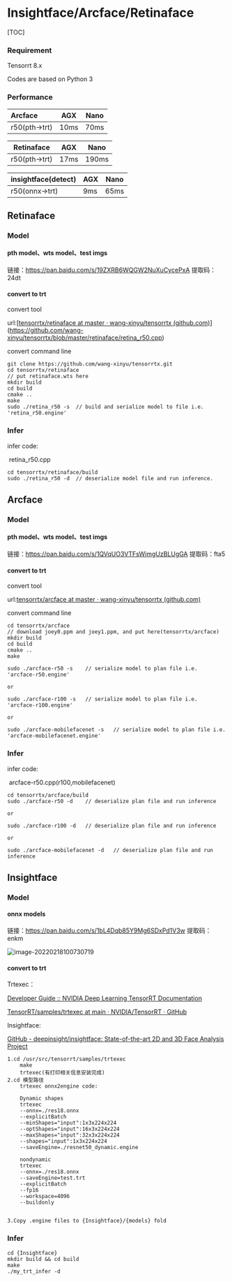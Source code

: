 # Insightface/Arcface/Retinaface

[TOC]



### Requirement

Tensorrt 8.x

Codes are based on Python 3

### Performance

| Arcface       | AGX  | Nano |
| :------------ | ---- | ---- |
| r50(pth->trt) | 10ms | 70ms |

| Retinaface    | AGX  | Nano  |
| ------------- | ---- | ----- |
| r50(pth->trt) | 17ms | 190ms |

| insightface(detect) | AGX  | Nano |
| ------------------- | ---- | ---- |
| r50(onnx->trt)      | 9ms  | 65ms |



## Retinaface

### Model

#### pth model、wts model、test imgs 

链接：https://pan.baidu.com/s/19ZXRB6WQGW2NuXuCycePxA 
提取码：24dt

####  convert to trt

convert tool

url:[[tensorrtx/retinaface at master · wang-xinyu/tensorrtx (github.com)](https://github.com/wang-xinyu/tensorrtx/tree/master/retinaface)](https://github.com/wang-xinyu/tensorrtx/blob/master/retinaface/retina_r50.cpp)

convert command line

```
git clone https://github.com/wang-xinyu/tensorrtx.git
cd tensorrtx/retinaface
// put retinaface.wts here
mkdir build
cd build
cmake ..
make
sudo ./retina_r50 -s  // build and serialize model to file i.e. 'retina_r50.engine'
```

### Infer

infer code:

​	retina_r50.cpp



```
cd tensorrtx/retinaface/build
sudo ./retina_r50 -d  // deserialize model file and run inference.
```

### 



## Arcface

### Model

#### pth model、wts model、test imgs 

链接：https://pan.baidu.com/s/1QVqUO3VTFsWimgUzBLUgGA 
提取码：fta5

####  convert to trt

convert tool

url:[tensorrtx/arcface at master · wang-xinyu/tensorrtx (github.com)](https://github.com/wang-xinyu/tensorrtx/tree/master/arcface)

convert command line

```
cd tensorrtx/arcface
// download joey0.ppm and joey1.ppm, and put here(tensorrtx/arcface)
mkdir build
cd build
cmake ..
make

sudo ./arcface-r50 -s    // serialize model to plan file i.e. 'arcface-r50.engine'

or

sudo ./arcface-r100 -s   // serialize model to plan file i.e. 'arcface-r100.engine'

or

sudo ./arcface-mobilefacenet -s   // serialize model to plan file i.e. 'arcface-mobilefacenet.engine'
```

### Infer

infer code:

​	arcface-r50.cpp(r100,mobilefacenet)



```
cd tensorrtx/arcface/build
sudo ./arcface-r50 -d    // deserialize plan file and run inference

or

sudo ./arcface-r100 -d   // deserialize plan file and run inference

or

sudo ./arcface-mobilefacenet -d   // deserialize plan file and run inference
```

### 





## Insightface

### Model

#### onnx models

链接：https://pan.baidu.com/s/1bL4Dqb85Y9Mg6SDxPd1V3w 
提取码：enkm



![image-20220218100730719](C:\Users\qys\AppData\Roaming\Typora\typora-user-images\image-20220218100730719.png)

#### convert to trt

Trtexec：

[Developer Guide :: NVIDIA Deep Learning TensorRT Documentation](#work_dynamic_shapes)

[TensorRT/samples/trtexec at main · NVIDIA/TensorRT · GitHub](https://github.com/NVIDIA/TensorRT/tree/main/samples/trtexec)

Insightface:

[GitHub - deepinsight/insightface: State-of-the-art 2D and 3D Face Analysis Project](https://github.com/deepinsight/insightface)

```
1.cd /usr/src/tensorrt/samples/trtexec 
	make
	trtexec(有打印相关信息安装完成)
2.cd 模型路径
	trtexec onnx2engine code:

    Dynamic shapes	
    trtexec 
    --onnx=./res18.onnx 
    --explicitBatch 
    --minShapes="input":1x3x224x224 
    --optShapes="input":16x3x224x224 
    --maxShapes="input":32x3x224x224 
    --shapes="input":1x3x224x224 
    --saveEngine=./resnet50_dynamic.engine

    nondynamic	
    trtexec 
    --onnx=./res18.onnx 
    --saveEngine=test.trt 
    --explicitBatch 
    --fp16
    --workspace=4096 
    --buildonly


3.Copy .engine files to {Insightface}/{models} fold
```

### Infer

```
cd {Insightface}
mkdir build && cd build
make
./my_trt_infer -d
```

### 
